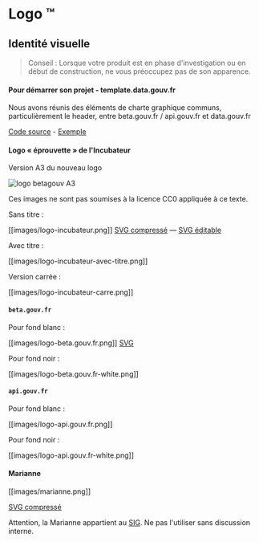 # Logo ™

## Identité visuelle

> Conseil : Lorsque votre produit est en phase d'investigation ou en début de construction, ne vous préoccupez pas de son apparence.

#### Pour démarrer son projet - template.data.gouv.fr

Nous avons réunis des éléments de charte graphique communs, particulièrement le header, entre beta.gouv.fr / api.gouv.fr et data.gouv.fr

[Code source](https://github.com/etalab/template.data.gouv.fr) - [Exemple](https://etalab.github.io/template.data.gouv.fr/)

#### Logo « éprouvette » de l'Incubateur

Version A3 du nouveau logo

![logo betagouv A3](https://user-images.githubusercontent.com/1177762/60520093-4d932700-9cd4-11e9-96b4-99009ffb902b.png)

Ces images ne sont pas soumises à la licence CC0 appliquée à ce texte.

Sans titre :

\[\[images/logo-incubateur.png\]\] [SVG compressé](images/logo-incubateur.svg) — [SVG éditable](images/logo-incubateur-source.svg)

Avec titre :

\[\[images/logo-incubateur-avec-titre.png\]\]

Version carrée :

\[\[images/logo-incubateur-carre.png\]\]

#### `beta.gouv.fr`

Pour fond blanc :

\[\[images/logo-beta.gouv.fr.png\]\] [SVG](https://github.com/betagouv/beta.gouv.fr/blob/master/img/logo-betagouv.svg)

Pour fond noir :

\[\[images/logo-beta.gouv.fr-white.png\]\]

#### `api.gouv.fr`

Pour fond blanc :

\[\[images/logo-api.gouv.fr.png\]\]

Pour fond noir :

\[\[images/logo-api.gouv.fr-white.png\]\]

#### Marianne

\[\[images/marianne.png\]\]

[SVG compressé](images/marianne.svg)

Attention, la Marianne appartient au [SIG](http://www.gouvernement.fr/service-d-information-du-gouvernement-sig). Ne pas l'utiliser sans discussion interne.

